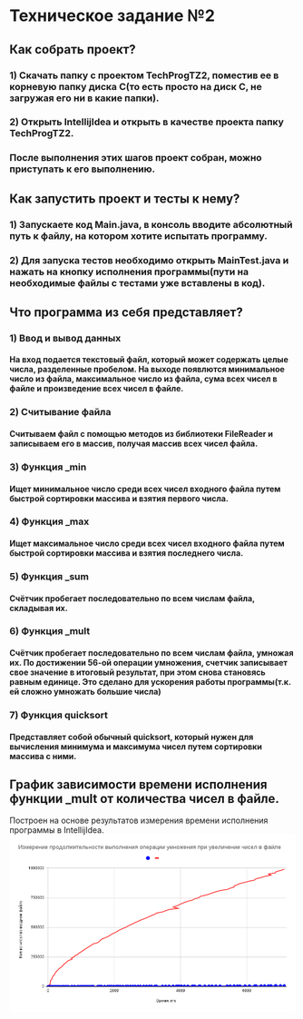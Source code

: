 # Техническое задание №2
## Как собрать проект?
### 1) Скачать папку с проектом TechProgTZ2, поместив ее в корневую папку диска C(то есть просто на диск C, не загружая его ни в какие папки).
### 2) Открыть IntellijIdea и открыть в качестве проекта папку TechProgTZ2.
### После выполнения этих шагов проект собран, можно приступать к его выполнению. 
## Как запустить проект и тесты к нему?
### 1) Запускаете код Main.java, в консоль вводите абсолютный путь к файлу, на котором хотите испытать программу.
### 2) Для запуска тестов необходимо открыть MainTest.java и нажать на кнопку исполнения программы(пути на необходимые файлы с тестами уже вставлены в код).
## Что программа из себя представляет?
### 1) Ввод и вывод данных 
#### На вход подается текстовый файл, который может содержать целые числа, разделенные пробелом. На выходе появлются минимальное число из файла, максимальное число из файла, сума всех чисел в файле и произведение всех чисел в файле.
### 2) Считывание файла
#### Считываем файл с помощью методов из библиотеки FileReader и записываем его в массив, получая массив всех чисел файла.
### 3) Функция _min
#### Ищет минимальное число среди всех чисел входного файла путем быстрой сортировки массива и взятия первого числа.
### 4) Функция _max
#### Ищет максимальное число среди всех чисел входного файла путем быстрой сортировки массива и взятия последнего числа.
### 5) Функция _sum
#### Счётчик пробегает последовательно по всем числам файла, складывая их.
### 6) Функция _mult
#### Счётчик пробегает последовательно по всем числам файла, умножая их. По достижении 56-ой операции умножения, счетчик записывает свое значение в итоговый результат, при этом снова становясь равным единице. Это сделано для ускорения работы программы(т.к. ей сложно умножать большие числа)
### 7) Функция quicksort
#### Представляет собой обычный quicksort, который нужен для вычисления минимума и максимума чисел путем сортировки массива с ними.
## График зависимости времени исполнения функции _mult от количества чисел в файле.
Построен на основе результатов измерения времени исполнения программы в IntellijIdea.
![](NumberToMult.png)
